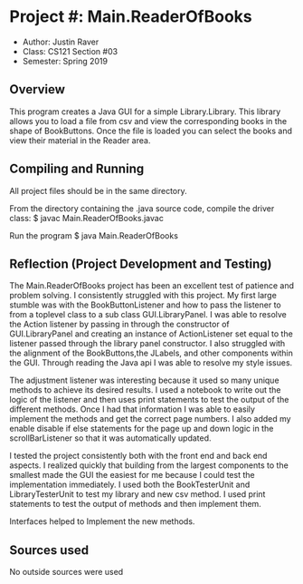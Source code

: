  
# Project #: Main.ReaderOfBooks 
* Author: Justin Raver
* Class: CS121 Section #03
* Semester: Spring 2019

## Overview

This program creates a Java GUI for a simple Library.Library. This 
library allows you to load a file from csv and view the corresponding 
books in the shape of BookButtons. Once the file is loaded you can 
select the books and view their material in the Reader area. 

## Compiling and Running

 All project files should be in the same directory.
 
 From the directory containing the .java source code, compile the driver class:
    $ javac Main.ReaderOfBooks.javac

Run the program
    $ java Main.ReaderOfBooks
 
## Reflection (Project Development and Testing)

The Main.ReaderOfBooks project has been an excellent test of patience and problem solving. 
I consistently struggled with this project. My first large stumble was with the 
BookButtonListener and how to pass the listener to from a toplevel class to a sub class 
GUI.LibraryPanel. I was able to resolve the Action listener by passing in through the
constructor of GUI.LibraryPanel and creating an instance of ActionListener set equal to 
the listener passed through the library panel constructor. I also struggled with the 
alignment of the BookButtons,the JLabels, and other components within the GUI. 
Through reading the Java api I was able to resolve my style issues. 

The adjustment listener was interesting because it used so many unique methods to 
achieve its desired results. I used a notebook to write out the logic of the listener
and then uses print statements to test the output of the different methods. Once I had 
that information I was able to easily implement the methods and get the correct page 
numbers. I also added my enable disable if else statements for the page up and down logic
in the scrollBarListener so that it was automatically updated. 

I tested the project consistently both with the front end and back end aspects. I realized 
quickly that building from the largest components to the smallest made the GUI the easiest 
for me because I could test the implementation immediately. I used both the BookTesterUnit 
and LibraryTesterUnit to test my library and new csv method. I used print statements to test 
the output of methods and then implement them. 

Interfaces helped to Implement the new methods. 

## Sources used

No outside sources were used